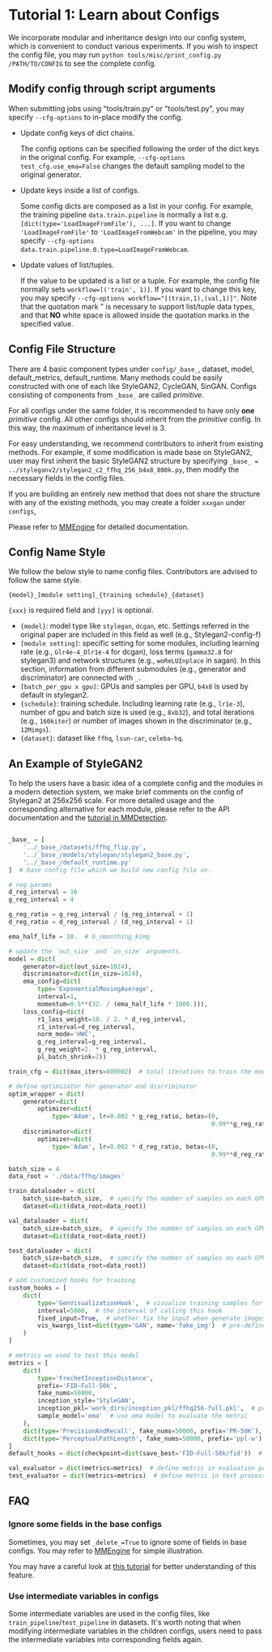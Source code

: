 # Tutorial 1: Learn about Configs

We incorporate modular and inheritance design into our config system, which is convenient to conduct various experiments.
If you wish to inspect the config file, you may run `python tools/misc/print_config.py /PATH/TO/CONFIG` to see the complete config.

## Modify config through script arguments

When submitting jobs using "tools/train.py" or "tools/test.py", you may specify `--cfg-options` to in-place modify the config.

- Update config keys of dict chains.

  The config options can be specified following the order of the dict keys in the original config.
  For example, `--cfg-options test_cfg.use_ema=False` changes the default sampling model to the original generator.

- Update keys inside a list of configs.

  Some config dicts are composed as a list in your config. For example, the training pipeline `data.train.pipeline` is normally a list
  e.g. `[dict(type='LoadImageFromFile'), ...]`. If you want to change `'LoadImageFromFile'` to `'LoadImageFromWebcam'` in the pipeline,
  you may specify `--cfg-options data.train.pipeline.0.type=LoadImageFromWebcam`.

- Update values of list/tuples.

  If the value to be updated is a list or a tuple. For example, the config file normally sets `workflow=[('train', 1)]`. If you want to
  change this key, you may specify `--cfg-options workflow="[(train,1),(val,1)]"`. Note that the quotation mark " is necessary to
  support list/tuple data types, and that **NO** white space is allowed inside the quotation marks in the specified value.

## Config File Structure

There are 4 basic component types under `config/_base_`, dataset, model, default_metrics, default_runtime.
Many methods could be easily constructed with one of each like StyleGAN2, CycleGAN, SinGAN.
Configs consisting of components from `_base_` are called _primitive_.

For all configs under the same folder, it is recommended to have only **one** _primitive_ config. All other configs should inherit from the _primitive_ config. In this way, the maximum of inheritance level is 3.

For easy understanding, we recommend contributors to inherit from existing methods.
For example, if some modification is made base on StyleGAN2, user may first inherit the basic StyleGAN2 structure by specifying `_base_ = ../styleganv2/stylegan2_c2_ffhq_256_b4x8_800k.py`, then modify the necessary fields in the config files.

If you are building an entirely new method that does not share the structure with any of the existing methods, you may create a folder `xxxgan` under `configs`,

Please refer to [MMEngine](https://github.com/open-mmlab/mmengine/blob/main/docs/en/tutorials/config.md) for detailed documentation.

## Config Name Style

We follow the below style to name config files. Contributors are advised to follow the same style.

```
{model}_[module setting]_{training schedule}_{dataset}
```

`{xxx}` is required field and `[yyy]` is optional.

- `{model}`: model type like `stylegan`, `dcgan`, etc. Settings referred in the original paper are included in this field as well (e.g., Stylegan2-config-f)
- `[module setting]`: specific setting for some modules, including learning rate (e.g., `Glr4e-4_Dlr1e-4` for dcgan), loss terms (`gamma32.8` for stylegan3) and network structures (e.g., `woReLUInplace` in sagan). In this section, information from different submodules (e.g., generator and discriminator) are connected with `_`.
- `[batch_per_gpu x gpu]`: GPUs and samples per GPU, `b4x8` is used by default in stylegan2.
- `{schedule}`: training schedule. Including learning rate (e.g., `lr1e-3`), number of gpu and batch size is used (e.g., `8xb32`), and total iterations (e.g., `160kiter`) or number of images shown in the discriminator (e.g., `12Mimgs`).
- `{dataset}`: dataset like `ffhq`, `lsun-car`, `celeba-hq`.

## An Example of StyleGAN2

To help the users have a basic idea of a complete config and the modules in a modern detection system,
we make brief comments on the config of Stylegan2 at 256x256 scale.
For more detailed usage and the corresponding alternative for each module, please refer to the API documentation and the [tutorial in MMDetection](https://github.com/open-mmlab/mmdetection/blob/master/docs/en/tutorials/config.md).

```python

_base_ = [
    '../_base_/datasets/ffhq_flip.py',
    '../_base_/models/stylegan/stylegan2_base.py',
    '../_base_/default_runtime.py'
]  # base config file which we build new config file on.

# reg params
d_reg_interval = 16
g_reg_interval = 4

g_reg_ratio = g_reg_interval / (g_reg_interval + 1)
d_reg_ratio = d_reg_interval / (d_reg_interval + 1)

ema_half_life = 10.  # G_smoothing_kimg

# update the `out_size` and `in_size` arguments.
model = dict(
    generator=dict(out_size=1024),
    discriminator=dict(in_size=1024),
    ema_config=dict(
        type='ExponentialMovingAverage',
        interval=1,
        momentum=0.5**(32. / (ema_half_life * 1000.))),
    loss_config=dict(
        r1_loss_weight=10. / 2. * d_reg_interval,
        r1_interval=d_reg_interval,
        norm_mode='HWC',
        g_reg_interval=g_reg_interval,
        g_reg_weight=2. * g_reg_interval,
        pl_batch_shrink=2))

train_cfg = dict(max_iters=800002)  # total iterations to train the model

# define optimizator for generator and discriminator
optim_wrapper = dict(
    generator=dict(
        optimizer=dict(
            type='Adam', lr=0.002 * g_reg_ratio, betas=(0,
                                                        0.99**g_reg_ratio))),
    discriminator=dict(
        optimizer=dict(
            type='Adam', lr=0.002 * d_reg_ratio, betas=(0,
                                                        0.99**d_reg_ratio))))

batch_size = 4
data_root = './data/ffhq/images'

train_dataloader = dict(
    batch_size=batch_size,  # specify the number of samples on each GPU
    dataset=dict(data_root=data_root))

val_dataloader = dict(
    batch_size=batch_size,  # specify the number of samples on each GPU
    dataset=dict(data_root=data_root))

test_dataloader = dict(
    batch_size=batch_size,  # specify the number of samples on each GPU
    dataset=dict(data_root=data_root))

# add customized hooks for training
custom_hooks = [
    dict(
        type='GenVisualizationHook',  # visualize training samples for GANs
        interval=5000,  # the interval of calling this hook
        fixed_input=True,  # whether fix the input when generate images
        vis_kwargs_list=dict(type='GAN', name='fake_img')  # pre-defined visualize config for GAN models
    )
]

# metrics we used to test this model
metrics = [
    dict(
        type='FrechetInceptionDistance',
        prefix='FID-Full-50k',
        fake_nums=50000,
        inception_style='StyleGAN',
        inception_pkl='work_dirs/inception_pkl/ffhq256-full.pkl',  # provide the inception pkl for FID
        sample_model='ema'  # use ema model to evaluate the metric
    ),
    dict(type='PrecisionAndRecall', fake_nums=50000, prefix='PR-50K'),
    dict(type='PerceptualPathLength', fake_nums=50000, prefix='ppl-w')
]
default_hooks = dict(checkpoint=dict(save_best='FID-Full-50k/fid'))  # save checkpoint has the best FID metric

val_evaluator = dict(metrics=metrics)  # define metric in evaluation process
test_evaluator = dict(metrics=metrics)  # define metric in test process
```

## FAQ

### Ignore some fields in the base configs

Sometimes, you may set `_delete_=True` to ignore some of fields in base configs.
You may refer to [MMEngine](https://github.com/open-mmlab/mmengine/blob/main/docs/zh_cn/tutorials/config.md#%E5%88%A0%E9%99%A4%E5%AD%97%E5%85%B8%E4%B8%AD%E7%9A%84-key) for simple illustration.

You may have a careful look at [this tutorial](https://github.com/open-mmlab/mmengine/blob/main/docs/en/tutorials/config.md) for better understanding of this feature.

### Use intermediate variables in configs

Some intermediate variables are used in the config files, like `train_pipeline`/`test_pipeline` in datasets.
It's worth noting that when modifying intermediate variables in the children configs, users need to pass the intermediate variables into corresponding fields again.
